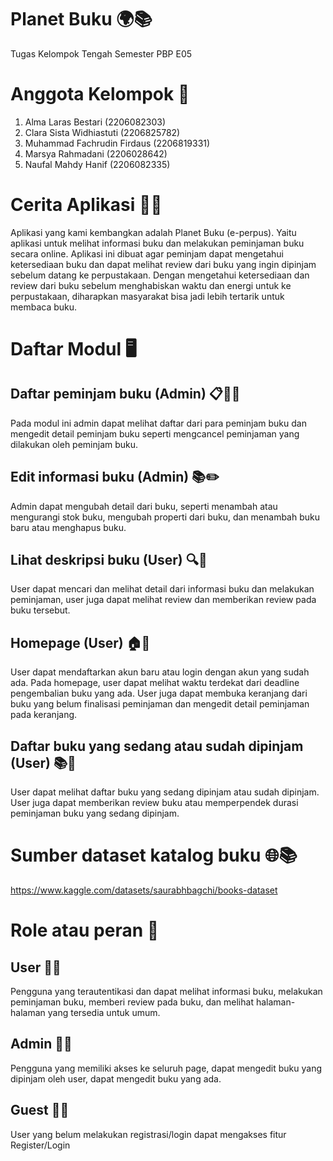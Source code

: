# Planet Buku 🌍📚

Tugas Kelompok Tengah Semester PBP E05

# Anggota Kelompok 👥

1. Alma Laras Bestari (2206082303)
2. Clara Sista Widhiastuti (2206825782)
3. Muhammad Fachrudin Firdaus (2206819331)
4. Marsya Rahmadani (2206028642)
5. Naufal Mahdy Hanif (2206082335)

# Cerita Aplikasi 📖🌐

Aplikasi yang kami kembangkan adalah Planet Buku (e-perpus). Yaitu aplikasi untuk melihat informasi buku dan melakukan peminjaman buku secara online. Aplikasi ini dibuat agar peminjam dapat mengetahui ketersediaan buku dan dapat melihat review dari buku yang ingin dipinjam sebelum datang ke perpustakaan. Dengan mengetahui ketersediaan dan review dari buku sebelum menghabiskan waktu dan energi untuk ke perpustakaan, diharapkan masyarakat bisa jadi lebih tertarik untuk membaca buku.

# Daftar Modul 🖥️

## Daftar peminjam buku (Admin) 📋👩‍💼
Pada modul ini admin dapat melihat daftar dari para peminjam buku dan mengedit detail peminjam buku seperti mengcancel peminjaman yang dilakukan oleh peminjam buku.

## Edit informasi buku (Admin) 📚✏️
Admin dapat mengubah detail dari buku, seperti menambah atau mengurangi stok buku, mengubah properti dari buku, dan menambah buku baru atau menghapus buku.

## Lihat deskripsi buku (User) 🔍📖
User dapat mencari dan melihat detail dari informasi buku dan melakukan peminjaman, user juga dapat melihat review dan memberikan review pada buku tersebut.

## Homepage (User) 🏠📱
User dapat mendaftarkan akun baru atau login dengan akun yang sudah ada. Pada homepage, user dapat melihat waktu terdekat dari deadline pengembalian buku yang ada. User juga dapat membuka keranjang dari buku yang belum finalisasi peminjaman dan mengedit detail peminjaman pada keranjang.

## Daftar buku yang sedang atau sudah dipinjam (User) 📚🔄
User dapat melihat daftar buku yang sedang dipinjam atau sudah dipinjam. User juga dapat memberikan review buku atau memperpendek durasi peminjaman buku yang sedang dipinjam.

# Sumber dataset katalog buku 🌐📚
https://www.kaggle.com/datasets/saurabhbagchi/books-dataset

# Role atau peran 👤

## User 👩‍💻
Pengguna yang terautentikasi dan dapat melihat informasi buku, melakukan peminjaman buku, memberi review pada buku, dan melihat halaman-halaman yang tersedia untuk umum.

## Admin 👨‍💼
Pengguna yang memiliki akses ke seluruh page, dapat mengedit buku yang dipinjam oleh user, dapat mengedit buku yang ada.

## Guest 👥🚫
User yang belum melakukan registrasi/login dapat mengakses fitur Register/Login
